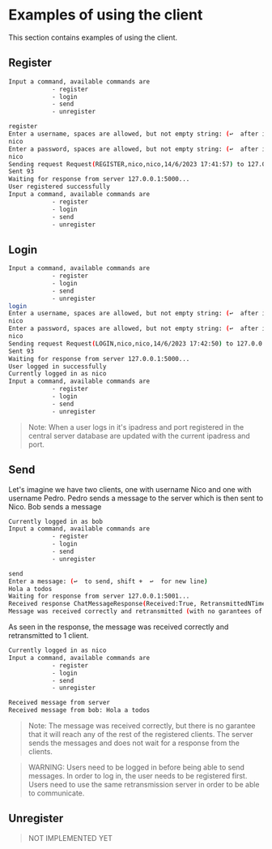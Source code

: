 # Examples of using the client

This section contains examples of using the client.

## Register

```bash
Input a command, available commands are
            - register
            - login
            - send
            - unregister

register
Enter a username, spaces are allowed, but not empty string: (↩️  after input)
nico
Enter a password, spaces are allowed, but not empty string: (↩️  after input)
nico
Sending request Request(REGISTER,nico,nico,14/6/2023 17:41:57) to 127.0.0.1:5000...
Sent 93
Waiting for response from server 127.0.0.1:5000...
User registered successfully
Input a command, available commands are
            - register
            - login
            - send
            - unregister
```

## Login

```bash
Input a command, available commands are
            - register
            - login
            - send
            - unregister
login
Enter a username, spaces are allowed, but not empty string: (↩️  after input)
nico
Enter a password, spaces are allowed, but not empty string: (↩️  after input)
nico
Sending request Request(LOGIN,nico,nico,14/6/2023 17:42:50) to 127.0.0.1:5000...
Sent 93
Waiting for response from server 127.0.0.1:5000...
User logged in successfully
Currently logged in as nico
Input a command, available commands are
            - register
            - login
            - send
            - unregister
```

> Note: When a user logs in it's ipadress and port registered in the central server database are updated with the current ipadress and port.

## Send

Let's imagine we have two clients, one with username Nico and one with username Pedro.
Pedro sends a message to the server which is then sent to Nico.
Bob sends a message

```bash
Currently logged in as bob
Input a command, available commands are
            - register
            - login
            - send
            - unregister

send
Enter a message: (↩️  to send, shift +  ↩️  for new line)
Hola a todos
Waiting for response from server 127.0.0.1:5001...
Received response ChatMessageResponse(Received:True, RetransmittedNTimes:1)
Message was received correctly and retransmitted (with no garantees of reaching) to 1 clients
```

As seen in the response, the message was received correctly and retransmitted to 1 client.

```bash
Currently logged in as nico
Input a command, available commands are
            - register
            - login
            - send
            - unregister

Received message from server
Received message from bob: Hola a todos
```

> Note: The message was received correctly, but there is no garantee that it will reach any of the rest of the registered clients.
> The server sends the messages and does not wait for a response from the clients.

> WARNING: Users need to be logged in before being able to send messages. In order to log in, the user needs to be registered first.
> Users need to use the same retransmission server in order to be able to communicate.

## Unregister

> NOT IMPLEMENTED YET
